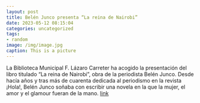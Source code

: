 ```yaml
---
layout: post
title: Belén Junco presenta “La reina de Nairobi”
date: 2023-05-12 08:15:04
categories: uncategorized
tags:
- random
image: /img/image.jpg
caption: This is a picture
---
```

La Biblioteca Municipal F. Lázaro Carreter ha acogido la presentación del libro titulado “La reina de Nairobi”, obra de la periodista Belén Junco.  Desde hacía años y tras más de cuarenta dedicada al periodismo en la revista ¡Hola!, Belén Junco soñaba con escribir una novela en la que la mujer, el amor y el glamour fueran de la mano.  [link](https://www.ayto-villacanada.es/tu-ayuntamiento/belen-junco-presenta-la-reina-de-nairobi/)

